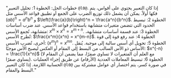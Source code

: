 "خطوات الحل:
الخطوة 1: تحليل التعبير `@l0@`. إذا كان التعبير يحتوي على أقواس، يتم فكها أولاً. يمكن أن يشمل ذلك توزيع الضرب على الجمع أو تطبيق قواعد الأسس مثل $(ab)^n = a^n b^n$ و $\left(\frac{a}{b}\right)^n = \frac{a^n}{b^n}$.
الخطوة 2: تبسيط الحدود التي تتضمن متغيرات متشابهة باستخدام قواعد الأسس. عند ضرب أساسات متشابهة، تُجمع الأسس: $x^m \times x^n = x^{m+n}$.
الخطوة 3: عند قسمة أساسات متشابهة، تُطرح الأسس: $\frac{x^m}{x^n} = x^{m-n}$.
الخطوة 4: عند رفع قوة إلى قوة أخرى، تُضرب الأسس: $(x^m)^n = x^{mn}$.
الخطوة 5: تحويل أي أسس سالبة إلى موجبة. يُنقل الأساس ذو الأس السالب من البسط إلى المقام أو العكس ليصبح الأس موجبًا: $x^{-n} = \frac{1}{x^n}$ (مع العلم أن المتغيرات لا تساوي صفرًا، مما يضمن أن المقام لا يساوي صفرًا).
الخطوة 6: تبسيط المعاملات العددية (الأرقام) عن طريق إجراء العمليات الحسابية اللازمة. إذا كان التعبير `@l0@` في صورة كسر، يتم اختصار أي عوامل مشتركة بين البسط والمقام."
